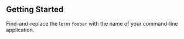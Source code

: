 ## Getting Started

Find-and-replace the term `foobar` with the name of your command-line application.


